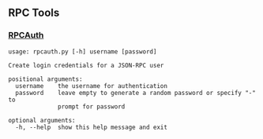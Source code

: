RPC Tools
---------------------

### [RPCAuth](/share/rpcauth) ###

```
usage: rpcauth.py [-h] username [password]

Create login credentials for a JSON-RPC user

positional arguments:
  username    the username for authentication
  password    leave empty to generate a random password or specify "-" to
              prompt for password

optional arguments:
  -h, --help  show this help message and exit
```

